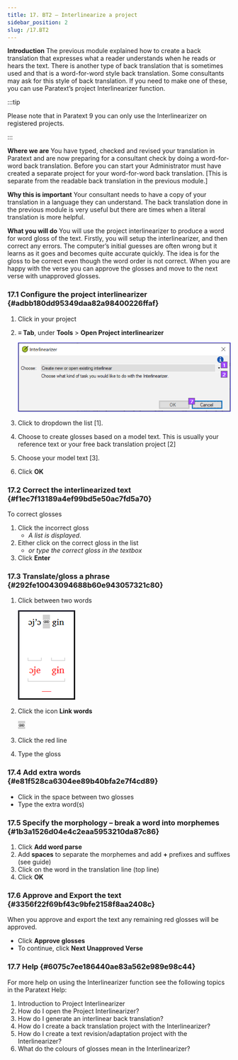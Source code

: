 ```yaml
---
title: 17. BT2 – Interlinearize a project
sidebar_position: 2
slug: /17.BT2
---
```




**Introduction**
The previous module explained how to create a back translation that expresses what a reader understands when he reads or hears the text. There is another type of back translation that is sometimes used and that is a word-for-word style back translation. Some consultants may ask for this style of back translation. If you need to make one of these, you can use Paratext’s project Interlinearizer function.


:::tip

Please note that in Paratext 9 you can only use the Interlinearizer on registered projects. 

:::




**Where we are**
You have typed, checked and revised your translation in Paratext and are now preparing for a consultant check by doing a word-for-word back translation. Before you can start your Administrator must have created a separate project for your word-for-word back translation. [This is separate from the readable back translation in the previous module.]


**Why this is important**
Your consultant needs to have a copy of your translation in a language they can understand. The back translation done in the previous module is very useful but there are times when a literal translation is more helpful.


**What you will do**
You will use the project interlinearizer to produce a word for word gloss of the text. Firstly, you will setup the interlinearizer, and then correct any errors. The computer’s initial guesses are often wrong but it learns as it goes and becomes quite accurate quickly. The idea is for the gloss to be correct even though the word order is not correct. When you are happy with the verse you can approve the glosses and move to the next verse with unapproved glosses.


### 17.1 Configure the project interlinearizer {#adbb180dd95349daa82a98400226ffaf}

1. Click in your project
1. **≡ Tab**, under **Tools** &gt; **Open Project interlinearizer**

	![](/notion_imgs/698087133.png)

1. Click to dropdown the list [1].
1. Choose to create glosses based on a model text. This is usually your reference text or your free back translation project [2]
1. Choose your model text [3].
1. Click **OK**

### 17.2 Correct the interlinearized text {#f1ec7f13189a4ef99bd5e50ac7fd5a70}


To correct glosses

1. Click the incorrect gloss
	- _A list is displayed_.
1. Either click on the correct gloss in the list
	- _or type the correct gloss in the textbox_
1. Click **Enter**

### 17.3 Translate/gloss a phrase {#292fe10043094688b60e943057321c80}

1. Click between two words

	![](/notion_imgs/37144344.png)

1. Click the icon  **Link words**

	![](/notion_imgs/464009491.png)

1. Click the red line
1. Type the gloss

### 17.4 Add extra words {#e81f528ca6304ee89b40bfa2e7f4cd89}

- Click in the space between two glosses
- Type the extra word(s)

### 17.5 Specify the morphology – break a word into morphemes {#1b3a1526d04e4c2eaa5953210da87c86}

1. Click **Add word parse**
1. Add **spaces** to separate the morphemes and add **+** prefixes and suffixes (see guide)
1. Click on the word in the translation line (top line)
1. Click **OK**

### 17.6 Approve and Export the text {#3356f22f69bf43c9bfe2158f8aa2408c}


When you approve and export the text any remaining red glosses will be approved.

- Click **Approve glosses**
- To continue, click **Next Unapproved Verse**

### 17.7 Help {#6075c7ee186440ae83a562e989e98c44}


For more help on using the Interlinearizer function see the following topics in the Paratext Help:

1. Introduction to Project Interlinearizer
1. How do I open the Project Interlinearizer?
1. How do I generate an interlinear back translation?
1. How do I create a back translation project with the Interlinearizer?
1. How do I create a text revision/adaptation project with the Interlinearizer?
1. What do the colours of glosses mean in the Interlinearizer?
